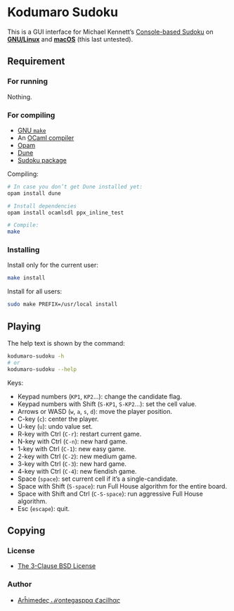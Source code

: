 [appimage]: https://appimage.org/
[author]: https://github.com/cacilhas/
[awt]: https://docs.oracle.com/javase/7/docs/api/java/awt/
[dune]: https://dune.readthedocs.io/en/latest/
[license]: https://github.com/cacilhas/sudoku/blob/master/COPYING
[linux]: https://www.gnu.org/gnu/linux-and-gnu.en.html
[macos]: https://www.apple.com/macos/
[make]: https://www.gnu.org/software/make/manual/make.html
[ocaml]: https://ocaml.org/
[opam]: https://opam.ocaml.org/
[sudoku]: https://packages.debian.org/buster/sudoku

# Kodumaro Sudoku

This is a GUI interface for Michael Kennett’s [Console-based Sudoku][sudoku] on
[**GNU/Linux**][linux] and [**macOS**][macos] (this last untested).

## Requirement

### For running

Nothing.

### For compiling

- [GNU `make`][make]
- An [OCaml compiler][ocaml]
- [Opam][opam]
- [Dune][dune]
- [Sudoku package][sudoku]

Compiling:

```sh
# In case you don’t get Dune installed yet:
opam install dune

# Install dependencies
opam install ocamlsdl ppx_inline_test

# Compile:
make
```

### Installing

Install only for the current user:

```sh
make install
```

Install for all users:

```sh
sudo make PREFIX=/usr/local install
```

## Playing

The help text is shown by the command:

```sh
kodumaro-sudoku -h
# or
kodumaro-sudoku --help
```

Keys:

- Keypad numbers (`KP1`, `KP2`…): change the candidate flag.
- Keypad numbers with Shift (`S-KP1`, `S-KP2`…): set the cell value.
- Arrows or WASD (`w`, `a`, `s`, `d`): move the player position.
- C-key (`c`): center the player.
- U-key (`u`): undo value set.
- R-key with Ctrl (`C-r`): restart current game.
- N-key with Ctrl (`C-n`): new hard game.
- 1-key with Ctrl (`C-1`): new easy game.
- 2-key with Ctrl (`C-2`): new medium game.
- 3-key with Ctrl (`C-3`): new hard game.
- 4-key with Ctrl (`C-4`): new fiendish game.
- Space (`space`): set current cell if it’s a single-candidate.
- Space with Shift (`S-space`): run Full House algorithm for the entire board.
- Space with Shift and Ctrl (`C-S-space`): run aggressive Full House algorithm.
- Esc (`escape`): quit.

## Copying

### License

- [The 3-Clause BSD License][license]

### Author

- [Arĥimedeς ℳontegasppα ℭacilhας][author]
